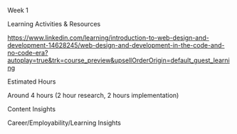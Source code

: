 Week 1 

Learning Activities & Resources

https://www.linkedin.com/learning/introduction-to-web-design-and-development-14628245/web-design-and-development-in-the-code-and-no-code-era?autoplay=true&trk=course_preview&upsellOrderOrigin=default_guest_learning

Estimated Hours

Around 4 hours (2 hour research, 2 hours implementation)

Content Insights

Career/Employability/Learning Insights